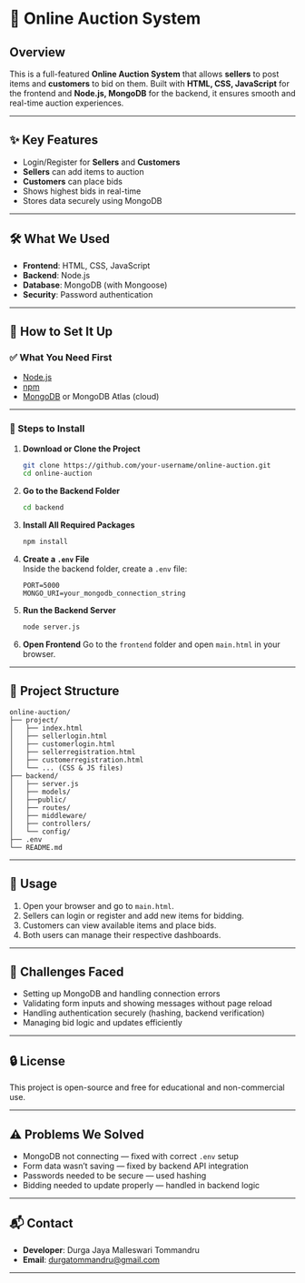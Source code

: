 
# 🛒 Online Auction System

## Overview
This is a full-featured **Online Auction System** that allows **sellers** to post items and **customers** to bid on them. Built with **HTML, CSS, JavaScript** for the frontend and **Node.js, MongoDB** for the backend, it ensures smooth and real-time auction experiences.

---

## ✨ Key Features
- Login/Register for **Sellers** and **Customers**
- **Sellers** can add items to auction
- **Customers** can place bids
- Shows highest bids in real-time
- Stores data securely using MongoDB

---

## 🛠️ What We Used
- **Frontend**: HTML, CSS, JavaScript  
- **Backend**: Node.js  
- **Database**: MongoDB (with Mongoose)  
- **Security**: Password authentication

---

## 🚀 How to Set It Up

### ✅ What You Need First
- [Node.js](https://nodejs.org/)
- [npm](https://www.npmjs.com/)
- [MongoDB](https://www.mongodb.com/) or MongoDB Atlas (cloud)

---

### 📂 Steps to Install

1. **Download or Clone the Project**
   ```bash
   git clone https://github.com/your-username/online-auction.git
   cd online-auction
   ```

2. **Go to the Backend Folder**
   ```bash
   cd backend
   ```

3. **Install All Required Packages**
   ```bash
   npm install
   ```

4. **Create a `.env` File**  
   Inside the backend folder, create a `.env` file:
   ```env
   PORT=5000
   MONGO_URI=your_mongodb_connection_string
   ```

5. **Run the Backend Server**
   ```bash
   node server.js
   ```

6. **Open Frontend**
   Go to the `frontend` folder and open `main.html` in your browser.

---

## 📁 Project Structure
```
online-auction/
├── project/
│   ├── index.html
│   ├── sellerlogin.html
│   ├── customerlogin.html
│   ├── sellerregistration.html
│   ├── customerregistration.html
│   └── ... (CSS & JS files)
├── backend/
│   ├── server.js
│   ├── models/
│   ├──public/
│   ├── routes/
│   ├── middleware/
│   ├── controllers/
│   └── config/
├── .env
└── README.md
```

---

## 🧪 Usage

1. Open your browser and go to `main.html`.
2. Sellers can login or register and add new items for bidding.
3. Customers can view available items and place bids.
4. Both users can manage their respective dashboards.

---

## 📌 Challenges Faced

- Setting up MongoDB and handling connection errors
- Validating form inputs and showing messages without page reload
- Handling authentication securely (hashing, backend verification)
- Managing bid logic and updates efficiently

---

## 🔒 License

This project is open-source and free for educational and non-commercial use.

---
## ⚠️ Problems We Solved

- MongoDB not connecting — fixed with correct `.env` setup  
- Form data wasn’t saving — fixed by backend API integration  
- Passwords needed to be secure — used hashing  
- Bidding needed to update properly — handled in backend logic
---

## 📬 Contact

- **Developer**: Durga Jaya Malleswari Tommandru 
- **Email**: durgatommandru@gmail.com

---
